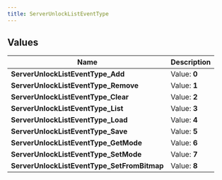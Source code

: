 ```yaml
---
title: ServerUnlockListEventType
---
```


## Values
| Name | Description |
| ---- | ----------- |
| **ServerUnlockListEventType_Add** | Value: **0** |
| **ServerUnlockListEventType_Remove** | Value: **1** |
| **ServerUnlockListEventType_Clear** | Value: **2** |
| **ServerUnlockListEventType_List** | Value: **3** |
| **ServerUnlockListEventType_Load** | Value: **4** |
| **ServerUnlockListEventType_Save** | Value: **5** |
| **ServerUnlockListEventType_GetMode** | Value: **6** |
| **ServerUnlockListEventType_SetMode** | Value: **7** |
| **ServerUnlockListEventType_SetFromBitmap** | Value: **8** |

